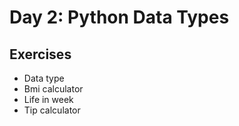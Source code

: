 # Day 2: Python Data Types

## Exercises

- Data type
- Bmi calculator
- Life in week
- Tip calculator
